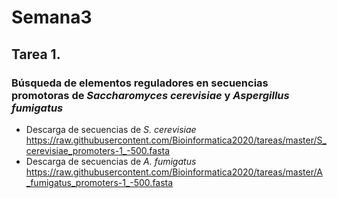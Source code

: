 # Semana3


## Tarea 1. 


### Búsqueda de elementos reguladores en secuencias promotoras de _Saccharomyces cerevisiae_ y _Aspergillus fumigatus_
- Descarga de secuencias de _S. cerevisiae_
https://raw.githubusercontent.com/Bioinformatica2020/tareas/master/S_cerevisiae_promoters-1_-500.fasta
- Descarga de secuencias de _A. fumigatus_
https://raw.githubusercontent.com/Bioinformatica2020/tareas/master/A_fumigatus_promoters-1_-500.fasta

